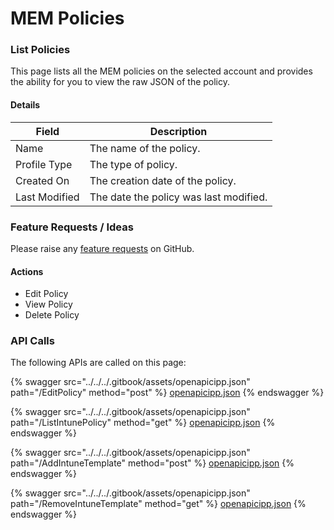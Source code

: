 # MEM Policies

### List Policies

This page lists all the MEM policies on the selected account and provides the ability for you to view the raw JSON of the policy.

#### Details <a href="#listmempolicies-details" id="listmempolicies-details"></a>

| Field         | Description                            |
| ------------- | -------------------------------------- |
| Name          | The name of the policy.                |
| Profile Type  | The type of policy.                    |
| Created On    | The creation date of the policy.       |
| Last Modified | The date the policy was last modified. |

### Feature Requests / Ideas

Please raise any [feature requests](https://github.com/KelvinTegelaar/CIPP/issues/new?assignees=\&labels=\&template=feature\_request.md\&title=FEATURE+REQUEST%3A+) on GitHub.

#### Actions <a href="#listmempolicies-actions" id="listmempolicies-actions"></a>

* Edit Policy
* View Policy
* Delete Policy

### API Calls

The following APIs are called on this page:



{% swagger src="../../../.gitbook/assets/openapicipp.json" path="/EditPolicy" method="post" %}
[openapicipp.json](../../../.gitbook/assets/openapicipp.json)
{% endswagger %}

{% swagger src="../../../.gitbook/assets/openapicipp.json" path="/ListIntunePolicy" method="get" %}
[openapicipp.json](../../../.gitbook/assets/openapicipp.json)
{% endswagger %}

{% swagger src="../../../.gitbook/assets/openapicipp.json" path="/AddIntuneTemplate" method="post" %}
[openapicipp.json](../../../.gitbook/assets/openapicipp.json)
{% endswagger %}

{% swagger src="../../../.gitbook/assets/openapicipp.json" path="/RemoveIntuneTemplate" method="get" %}
[openapicipp.json](../../../.gitbook/assets/openapicipp.json)
{% endswagger %}

